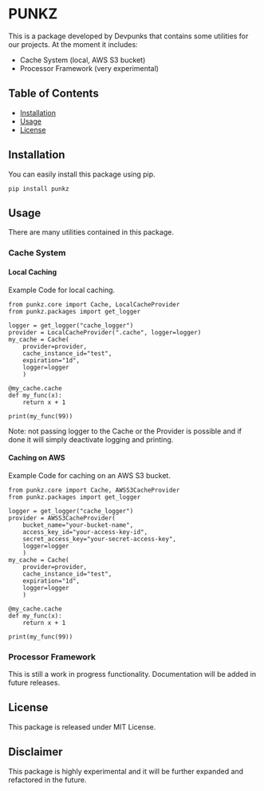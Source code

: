 # PUNKZ

This is a package developed by Devpunks that contains some utilities for our projects.
At the moment it includes:

- Cache System (local, AWS S3 bucket)
- Processor Framework (very experimental)

## Table of Contents

- [Installation](#installation)
- [Usage](#usage)
- [License](#license)

## Installation

You can easily install this package using pip.

```
pip install punkz
```

## Usage

There are many utilities contained in this package.

### Cache System

#### Local Caching

Example Code for local caching.

```
from punkz.core import Cache, LocalCacheProvider
from punkz.packages import get_logger

logger = get_logger("cache_logger")
provider = LocalCacheProvider(".cache", logger=logger)
my_cache = Cache(
    provider=provider,
    cache_instance_id="test",
    expiration="1d",
    logger=logger
    )

@my_cache.cache
def my_func(x):
    return x + 1

print(my_func(99))
```

Note: not passing logger to the Cache or the Provider is possible and if done
it will simply deactivate logging and printing.

#### Caching on AWS

Example Code for caching on an AWS S3 bucket.

```
from punkz.core import Cache, AWSS3CacheProvider
from punkz.packages import get_logger

logger = get_logger("cache_logger")
provider = AWSS3CacheProvider(
    bucket_name="your-bucket-name",
    access_key_id="your-access-key-id",
    secret_access_key="your-secret-access-key",
    logger=logger
    )
my_cache = Cache(
    provider=provider,
    cache_instance_id="test",
    expiration="1d",
    logger=logger
    )

@my_cache.cache
def my_func(x):
    return x + 1

print(my_func(99))
```

### Processor Framework

This is still a work in progress functionality. Documentation will be added
in future releases.

## License

This package is released under MIT License.

## Disclaimer

This package is highly experimental and it will be further expanded and refactored in the future.

